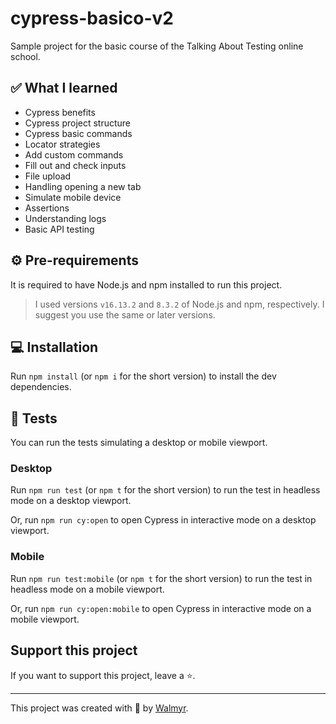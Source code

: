 # cypress-basico-v2

Sample project for the basic course of the Talking About Testing online school.

## ✅ What I learned
- Cypress benefits
- Cypress project structure
- Cypress basic commands
- Locator strategies
- Add custom commands
- Fill out and check inputs
- File upload
- Handling opening a new tab
- Simulate mobile device
- Assertions
- Understanding logs
- Basic API testing

## ⚙ Pre-requirements

It is required to have Node.js and npm installed to run this project.

> I used versions `v16.13.2` and `8.3.2` of Node.js and npm, respectively. I suggest you use the same or later versions.

## 💻 Installation

Run `npm install` (or `npm i` for the short version) to install the dev dependencies.

## 🧪 Tests

You can run the tests simulating a desktop or mobile viewport.

### Desktop 

Run `npm run test` (or `npm t` for the short version) to run the test in headless mode on a desktop viewport.

Or, run `npm run cy:open` to open Cypress in interactive mode on a desktop viewport.

### Mobile 

Run `npm run test:mobile` (or `npm t` for the short version) to run the test in headless mode on a mobile viewport.

Or, run `npm run cy:open:mobile` to open Cypress in interactive mode on a mobile viewport.

## Support this project

If you want to support this project, leave a ⭐.

___

This project was created with 💚 by [Walmyr](https://walmyr.dev).
